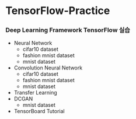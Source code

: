 # TensorFlow-Practice
### Deep Learning Framework TensorFlow 실습

* Neural Network
  * cifar10 dataset
  * fashion mnist dataset
  * mnist dataset
* Convolution Neural Network
  * cifar10 dataset
  * fashion mnist dataset
  * mnist dataset
* Transfer Learning
* DCGAN
  * mnist dataset
* TensorBoard Tutorial

